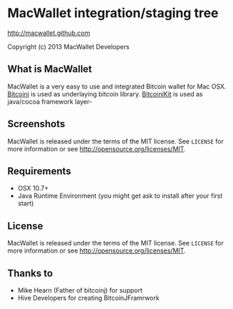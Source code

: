 MacWallet integration/staging tree
================================

http://macwallet.github.com

Copyright (c) 2013 MacWallet Developers


What is MacWallet
-------

MacWallet is a very easy to use and integrated Bitcoin wallet for Mac OSX.
[Bitcoinj](https://code.google.com/p/bitcoinj/) is used as underlaying bitcoin library.
[BitcoinjKit](https://github.com/jonasschnelli/BitcoinJKit) is used as java/cocoa framework layer-


Screenshots
-------

MacWallet is released under the terms of the MIT license. See `LICENSE` for more
information or see http://opensource.org/licenses/MIT.


Requirements
-------

- OSX 10.7+
- Java Runtime Environment (you might get ask to install after your first start)


License
-------

MacWallet is released under the terms of the MIT license. See `LICENSE` for more
information or see http://opensource.org/licenses/MIT.


Thanks to
-------

- Mike Hearn (Father of bitcoinj) for support
- Hive Developers for creating BitcoinJFramrwork